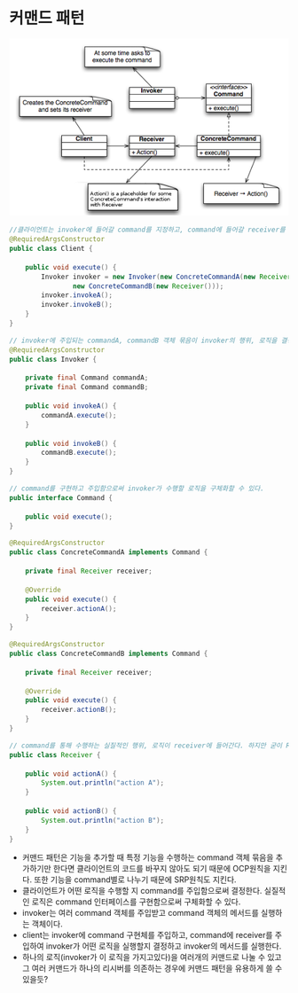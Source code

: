 # 커맨드 패턴
<img src="../img/command-pattern.png">

```java
//클라이언트는 invoker에 들어갈 command를 지정하고, command에 들어갈 receiver를 지정하고 실행한다.
@RequiredArgsConstructor
public class Client {

    public void execute() {
        Invoker invoker = new Invoker(new ConcreteCommandA(new Receiver()),
                new ConcreteCommandB(new Receiver()));
        invoker.invokeA();
        invoker.invokeB();
    }
}
```
```java
// invoker에 주입되는 commandA, commandB 객체 묶음이 invoker의 행위, 로직을 결정한다.
@RequiredArgsConstructor
public class Invoker {

    private final Command commandA;
    private final Command commandB;

    public void invokeA() {
        commandA.execute();
    }

    public void invokeB() {
        commandB.execute();
    }
}
```
```java
// command를 구현하고 주입함으로써 invoker가 수행할 로직을 구체화할 수 있다.
public interface Command {

    public void execute();
}
```
```java
@RequiredArgsConstructor
public class ConcreteCommandA implements Command {

    private final Receiver receiver;

    @Override
    public void execute() {
        receiver.actionA();
    }
}
```
```java
@RequiredArgsConstructor
public class ConcreteCommandB implements Command {

    private final Receiver receiver;

    @Override
    public void execute() {
        receiver.actionB();
    }
}
```
```java
// command를 통해 수행하는 실질적인 행위, 로직이 receiver에 들어간다. 하지만 굳이 Receiver를 만들필요 없으면 없어도 무방하다.
public class Receiver {

    public void actionA() {
        System.out.println("action A");
    }

    public void actionB() {
        System.out.println("action B");
    }
}
```
* 커맨드 패턴은 기능을 추가할 때 특정 기능을 수행하는 command 객체 묶음을 추가하기만 한다면 클라이언트의 코드를 바꾸지 않아도 되기 때문에 OCP원칙을 지킨다. 또한 기능을 command별로 나누기 때문에 SRP원칙도 지킨다.
* 클라이언트가 어떤 로직을 수행할 지 command를 주입함으로써 결정한다. 실질적인 로직은 command 인터페이스를 구현함으로써 구체화할 수 있다. 
* invoker는 여러 command 객체를 주입받고 command 객체의 메서드를 실행하는 객체이다.
* client는 invoker에 command 구현체를 주입하고, command에 receiver를 주입하여 invoker가 어떤 로직을 실행할지 결정하고 invoker의 메서드를 실행한다.
* 하나의 로직(invoker가 이 로직을 가지고있다)을 여러개의 커맨드로 나눌 수 있고 그 여러 커맨드가 하나의 리시버를 의존하는 경우에 커맨드 패턴을 유용하게 쓸 수 있을듯?